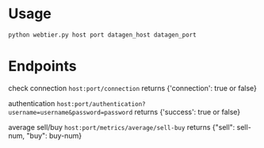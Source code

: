 # Usage 

```python webtier.py host port datagen_host datagen_port```

# Endpoints

check connection
```host:port/connection```
returns {'connection': true or false}

authentication
```host:port/authentication?username=username&password=password```
returns {'success': true or false}

average sell/buy
```host:port/metrics/average/sell-buy```
returns {"sell": sell-num, "buy": buy-num}
